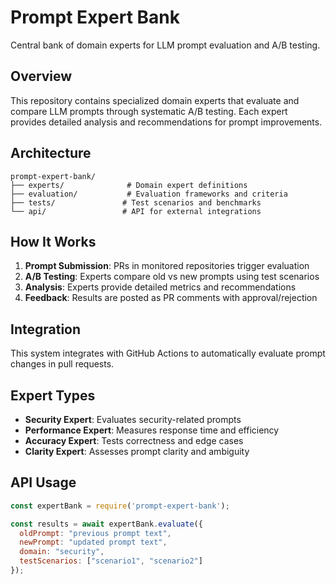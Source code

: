 # Prompt Expert Bank

Central bank of domain experts for LLM prompt evaluation and A/B testing.

## Overview

This repository contains specialized domain experts that evaluate and compare LLM prompts through systematic A/B testing. Each expert provides detailed analysis and recommendations for prompt improvements.

## Architecture

```
prompt-expert-bank/
├── experts/              # Domain expert definitions
├── evaluation/           # Evaluation frameworks and criteria
├── tests/               # Test scenarios and benchmarks
└── api/                 # API for external integrations
```

## How It Works

1. **Prompt Submission**: PRs in monitored repositories trigger evaluation
2. **A/B Testing**: Experts compare old vs new prompts using test scenarios
3. **Analysis**: Experts provide detailed metrics and recommendations
4. **Feedback**: Results are posted as PR comments with approval/rejection

## Integration

This system integrates with GitHub Actions to automatically evaluate prompt changes in pull requests.

## Expert Types

- **Security Expert**: Evaluates security-related prompts
- **Performance Expert**: Measures response time and efficiency
- **Accuracy Expert**: Tests correctness and edge cases
- **Clarity Expert**: Assesses prompt clarity and ambiguity

## API Usage

```javascript
const expertBank = require('prompt-expert-bank');

const results = await expertBank.evaluate({
  oldPrompt: "previous prompt text",
  newPrompt: "updated prompt text",
  domain: "security",
  testScenarios: ["scenario1", "scenario2"]
});
```